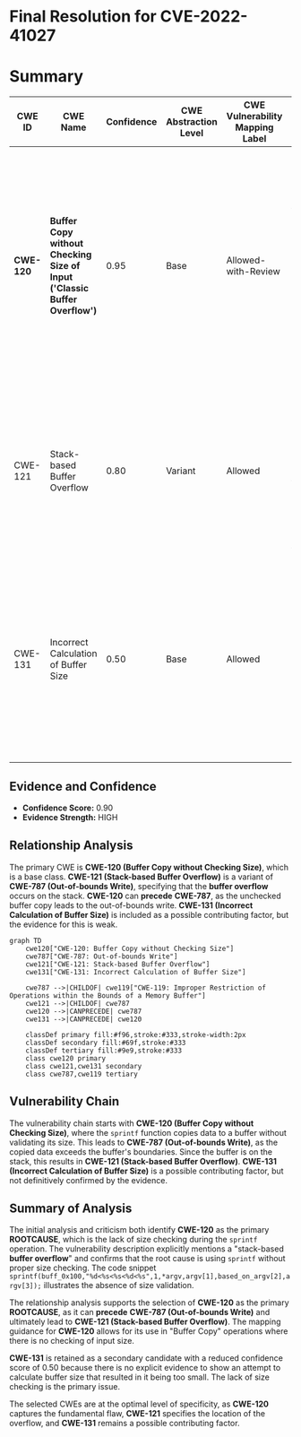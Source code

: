 # Final Resolution for CVE-2022-41027

# Summary
| CWE ID | CWE Name | Confidence | CWE Abstraction Level | CWE Vulnerability Mapping Label | CWE-Vulnerability Mapping Notes |
|---|---|---|---|---|---|
| **CWE-120** | **Buffer Copy without Checking Size of Input ('Classic Buffer Overflow')** | 0.95 | Base | Allowed-with-Review | Primary CWE. The vulnerability involves copying data to a buffer without proper size validation using `sprintf`, leading to a **buffer overflow**. Mitigations include using `snprintf` or languages with built-in memory management. |
| CWE-121 | Stack-based Buffer Overflow | 0.80 | Variant | Allowed | Secondary Candidate. The vulnerability is specifically a stack-based **buffer overflow** on the stack. Consider stack protection mechanisms like compiler flags. |
| CWE-131 | Incorrect Calculation of Buffer Size | 0.50 | Base | Allowed | Secondary Candidate. The `sprintf` usage suggests the buffer size *might* not have been calculated correctly initially, but evidence is lacking. The primary issue is lack of size checking, not a calculation error. |

## Evidence and Confidence

*   **Confidence Score:** 0.90
*   **Evidence Strength:** HIGH

## Relationship Analysis
The primary CWE is **CWE-120 (Buffer Copy without Checking Size)**, which is a base class. **CWE-121 (Stack-based Buffer Overflow)** is a variant of **CWE-787 (Out-of-bounds Write)**, specifying that the **buffer overflow** occurs on the stack. **CWE-120** can **precede** **CWE-787**, as the unchecked buffer copy leads to the out-of-bounds write. **CWE-131 (Incorrect Calculation of Buffer Size)** is included as a possible contributing factor, but the evidence for this is weak.

```mermaid
graph TD
    cwe120["CWE-120: Buffer Copy without Checking Size"]
    cwe787["CWE-787: Out-of-bounds Write"]
    cwe121["CWE-121: Stack-based Buffer Overflow"]
    cwe131["CWE-131: Incorrect Calculation of Buffer Size"]
    
    cwe787 -->|CHILDOF| cwe119["CWE-119: Improper Restriction of Operations within the Bounds of a Memory Buffer"]
    cwe121 -->|CHILDOF| cwe787
    cwe120 -->|CANPRECEDE| cwe787
    cwe131 -->|CANPRECEDE| cwe120
    
    classDef primary fill:#f96,stroke:#333,stroke-width:2px
    classDef secondary fill:#69f,stroke:#333
    classDef tertiary fill:#9e9,stroke:#333
    class cwe120 primary
    class cwe121,cwe131 secondary
    class cwe787,cwe119 tertiary
```

## Vulnerability Chain
The vulnerability chain starts with **CWE-120 (Buffer Copy without Checking Size)**, where the `sprintf` function copies data to a buffer without validating its size. This leads to **CWE-787 (Out-of-bounds Write)**, as the copied data exceeds the buffer's boundaries. Since the buffer is on the stack, this results in **CWE-121 (Stack-based Buffer Overflow)**. **CWE-131 (Incorrect Calculation of Buffer Size)** is a possible contributing factor, but not definitively confirmed by the evidence.

## Summary of Analysis
The initial analysis and criticism both identify **CWE-120** as the primary **ROOTCAUSE**, which is the lack of size checking during the `sprintf` operation. The vulnerability description explicitly mentions a "stack-based **buffer overflow**" and confirms that the root cause is using `sprintf` without proper size checking. The code snippet `sprintf(buff_0x100,"%d<%s<%s<%d<%s",1,*argv,argv[1],based_on_argv[2],argv[3]);` illustrates the absence of size validation.

The relationship analysis supports the selection of **CWE-120** as the primary **ROOTCAUSE**, as it can **precede** **CWE-787 (Out-of-bounds Write)** and ultimately lead to **CWE-121 (Stack-based Buffer Overflow)**. The mapping guidance for **CWE-120** allows for its use in "Buffer Copy" operations where there is no checking of input size.

**CWE-131** is retained as a secondary candidate with a reduced confidence score of 0.50 because there is no explicit evidence to show an attempt to calculate buffer size that resulted in it being too small. The lack of size checking is the primary issue.

The selected CWEs are at the optimal level of specificity, as **CWE-120** captures the fundamental flaw, **CWE-121** specifies the location of the overflow, and **CWE-131** remains a possible contributing factor.